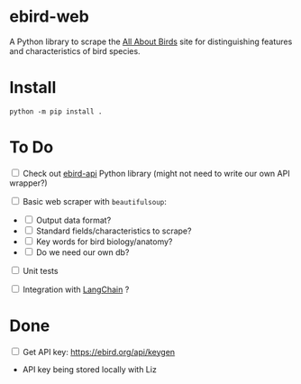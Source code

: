# ebird-web
A Python library to scrape the [All About Birds](https://www.allaboutbirds.org) site for distinguishing features and characteristics of bird species.

# Install
`python -m pip install .`

# To Do
<input type="checkbox"> Check out [ebird-api](https://github.com/ProjectBabbler/ebird-api) Python library (might not need to write our own API wrapper?)

<input type="checkbox"> Basic web scraper with `beautifulsoup`:

* <input type="checkbox"> Output data format?
* <input type="checkbox"> Standard fields/characteristics to scrape?
* <input type="checkbox"> Key words for bird biology/anatomy?
* <input type="checkbox"> Do we need our own db?

<input type="checkbox"> Unit tests

<input type="checkbox"> Integration with [LangChain](https://python.langchain.com/docs/introduction/) ?

# Done 

<input type="checkbox"> Get API key: https://ebird.org/api/keygen
* API key being stored locally with Liz

